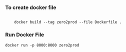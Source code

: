 <h3>To create docker file</h3>
<code>
    docker build --tag zero2prod --file Dockerfile .
</code>

<h3>Run Docker File</h3>
<code>docker run -p 8000:8000 zero2prod</code>